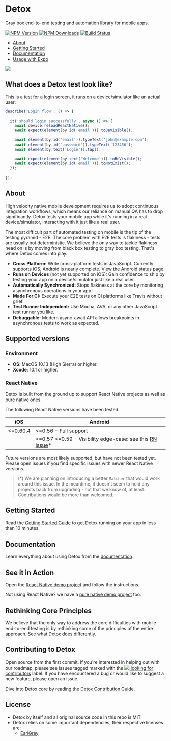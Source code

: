# Detox

Gray box end-to-end testing and automation library for mobile apps.

[![NPM Version](https://img.shields.io/npm/v/detox.svg?style=flat)](https://www.npmjs.com/package/detox)
[![NPM Downloads](https://img.shields.io/npm/dm/detox.svg?style=flat)](https://www.npmjs.com/package/detox)
[![Build Status](https://img.shields.io/jenkins/s/http/jenkins-oss.wixpress.com:8080/job/multi-detox-master.svg)](https://jenkins-oss.wixpress.com/job/multi-detox-master/)

- [About](#about)
- [Getting Started](/docs/Introduction.GettingStarted.md)
- [Documentation](/docs/README.md)
- [Usage with Expo](/docs/Guide.Expo.md)

<img src="http://i.imgur.com/eoaDEYp.gif">

## What does a Detox test look like?

This is a test for a login screen, it runs on a device/simulator like an actual user:

```js
describe('Login flow', () => {
    
  it('should login successfully', async () => {
    await device.reloadReactNative();
    await expect(element(by.id('email'))).toBeVisible();
      
    await element(by.id('email')).typeText('john@example.com');
    await element(by.id('password')).typeText('123456');
    await element(by.text('Login')).tap();
      
    await expect(element(by.text('Welcome'))).toBeVisible();
    await expect(element(by.id('email'))).toNotExist();
  });
  
});
```

## About

High velocity native mobile development requires us to adopt continuous integration workflows, which means our reliance on manual QA has to drop significantly. Detox tests your mobile app while it's running in a real device/simulator, interacting with it just like a real user.

The most difficult part of automated testing on mobile is the tip of the testing pyramid - E2E. The core problem with E2E tests is flakiness - tests are usually not deterministic. We believe the only way to tackle flakiness head on is by moving from black box testing to gray box testing. That's where Detox comes into play.

* **Cross Platform:** Write cross-platform tests in JavaScript. Currently supports iOS, Android is nearly complete.  View the [Android status page](/docs/More.AndroidSupportStatus.md).
* **Runs on Devices** (not yet supported on iOS): Gain confidence to ship by testing your app on a device/simulator just like a real user.
* **Automatically Synchronized:** Stops flakiness at the core by monitoring asynchronous operations in your app.
* **Made For CI:** Execute your E2E tests on CI platforms like Travis without grief. 
* **Test Runner Independent:** Use Mocha, AVA, or any other JavaScript test runner you like.
* **Debuggable:** Modern async-await API allows breakpoints in asynchronous tests to work as expected.

## Supported versions

### Environment

* **OS**: MacOS 10.13 (High Sierra) or higher.
* **Xcode**: 10.1 or higher.

### React Native

Detox is built from the ground up to support React Native projects as well as pure native ones.

The following React Native versions have been tested:

| iOS    | Android                                                      |
| ------ | ------------------------------------------------------------ |
| <=0.60.4 | <=0.56 - Full support                                        |
|        | >=0.57 <=0.59 - Visibility edge-case: see this [RN issue](https://github.com/facebook/react-native/issues/23870)* |

Future versions are most likely supported, but have not been tested yet. Please open issues if you find specific issues with newer React Native versions.

> (*) We are planning on introducing a better `Matcher` that would work around this issue. In the meantime, it doesn't seem to hold any projects back from upgrading - not that we know of, at least. Contributions would be more than welcomed.

## Getting Started

Read the [Getting Started Guide](/docs/Introduction.GettingStarted.md) to get Detox running on your app in less than 10 minutes.

## Documentation

Learn everything about using Detox from the [documentation](/docs/README.md).

## See it in Action

Open the [React Native demo project](/examples/demo-react-native) and follow the instructions.

Not using React Native? we have a [pure native demo project](/examples/demo-native-ios) too.

## Rethinking Core Principles

We believe that the only way to address the core difficulties with mobile end-to-end testing is by rethinking some of the  principles of the entire approach. See what Detox [does differently](/docs/More.DesignPrinciples.md).

## Contributing to Detox

Open source from the first commit. If you're interested in helping out with our roadmap, please see issues tagged marked with the [![ ](https://placehold.it/15/c4532d/000000?text=+) looking for contributors](https://github.com/wix/detox/labels/user%3A%20looking%20for%20contributors) label. If you have encountered a bug or would like to suggest a new feature, please open an issue.

Dive into Detox core by reading the [Detox Contribution Guide](/docs/Guide.Contributing.md).

## License

* Detox by itself and all original source code in this repo is MIT
* Detox relies on some important dependencies, their respective licenses are:
  * [EarlGrey](https://github.com/google/EarlGrey/blob/master/LICENSE)
